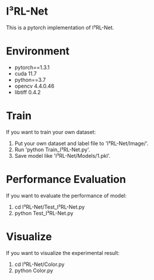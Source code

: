 # I³RL-Net  
This is a pytorch implementation of I³RL-Net.  
# Environment  
* pytorch==1.3.1
* cuda 11.7  
* python==3.7  
* opencv 4.4.0.46  
* libtiff 0.4.2  
# Train  
If you want to train your own dataset:  
1. Put your own dataset and label file to 'I³RL-Net/Image/'.  
2. Run 'python Train_I³RL-Net.py'.  
3. Save model like 'I³RL-Net/Models/1.pkl'.  
# Performance Evaluation  
If you want to evaluate the performance of model:  
1. cd I³RL-Net/Test_I³RL-Net.py  
2. python Test_I³RL-Net.py  
# Visualize  
If you want to visualize the experimental result:  
1. cd I³RL-Net/Color.py  
2. python Color.py  
